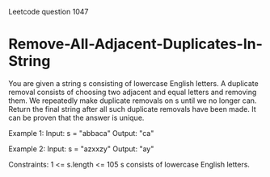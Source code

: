 Leetcode question 1047
# Remove-All-Adjacent-Duplicates-In-String

You are given a string s consisting of lowercase English letters. A duplicate removal consists of choosing two adjacent and equal letters and removing them.
We repeatedly make duplicate removals on s until we no longer can.
Return the final string after all such duplicate removals have been made. It can be proven that the answer is unique.

Example 1:
Input: s = "abbaca"
Output: "ca"

Example 2:
Input: s = "azxxzy"
Output: "ay"

Constraints:
1 <= s.length <= 105
s consists of lowercase English letters.
